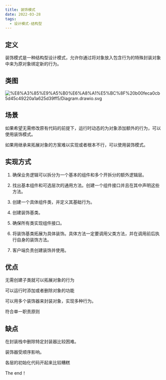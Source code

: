 ```yaml
---
title: 装饰模式
date: 2022-03-28
tags:
  - 设计模式-结构型
---
```


## 定义


装饰模式是一种结构型设计模式，允许你通过将对象放入包含行为的特殊封装对象中来为原对象绑定新的行为。


## 类图


![%E8%A3%85%E9%A5%B0%E6%A8%A1%E5%BC%8F%20b00feca0cb5d45c49220a1a625d39ff5/Diagram.drawio.svg](https://peierlong-blog.oss-cn-hongkong.aliyuncs.com/uPic/装饰模式.drawio.svg)


## 场景


如果希望无需修改原有代码的前提下，运行时动态的为对象添加额外的行为，可以使用装饰模式。

如果用继承来拓展对象的方案难以实现或者根本不行，可以使用装饰模式。


## 实现方式


1. 确保业务逻辑可以拆分为一个基本的组件和多个开拆分的额外逻辑层。

2. 找出基本组件和可选层次的通用方法。创建一个组件接口并且在其中声明这些方法。

3. 创建一个具体组件类，并定义其基础行为。

4. 创建装饰基类。

5. 确保所有类实现组件接口。

6. 将装饰基类拓展为具体装饰。具体方法一定要调用父类方法，并在调用前后执行自身的装饰方法。

7. 客户端负责创建装饰并使用。


## 优点


无需创建子类就可以拓展对象的行为

可以运行时添加或者删除对象的功能

可以用多个装饰器来封装对象，实现多种行为。

符合单一职责原则


## 缺点


在封装栈中删除特定封装器比较困难。

装饰器受顺序影响。

各层的初始化代码开起来比较糟糕


The end！
